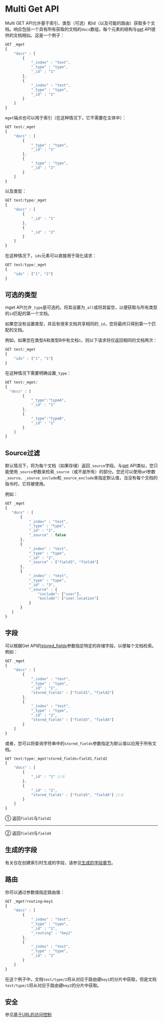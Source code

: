 # Multi Get API

Multi GET API允许基于索引、类型（可选）和id（以及可能的路由）获取多个文档。响应包括一个具有所有获取的文档的`docs`数组，每个元素的结构与[get](./Get_API.md) API提供的文档相似。这是一个例子：

```js
GET _mget
{
    "docs" : [
        {
            "_index" : "test",
            "_type" : "type",
            "_id" : "1"
        },
        {
            "_index" : "test",
            "_type" : "type",
            "_id" : "2"
        }
    ]
}
```

`mget`端点也可以用于索引（在这种情况下，它不需要在主体中）：

```js
GET test/_mget
{
    "docs" : [
        {
            "_type" : "type",
            "_id" : "1"
        },
        {
            "_type" : "type",
            "_id" : "2"
        }
    ]
}
```

以及类型：

```js
GET test/type/_mget
{
    "docs" : [
        {
            "_id" : "1"
        },
        {
            "_id" : "2"
        }
    ]
}
```

在这种情况下，`ids`元素可以直接用于简化请求：

```js
GET test/type/_mget
{
    "ids" : ["1", "2"]
}
```

## 可选的类型

mget API允许`_type`是可选的。将其设置为`_all`或将其留空，以便获取与所有类型的`id`匹配的第一个文档。 

如果您没有设置类型，并且有很多文档共享相同的`_id`，您将最终只得到第一个匹配的文档。

例如，如果您在类型A和类型B中有文档`1`，则以下请求将仅返回相同的文档两次：

```js
GET test/_mget
{
    "ids" : ["1", "1"]
}
```

在这种情况下需要明确设置`_type`：

```js
GET test/_mget/
{
  "docs" : [
        {
            "_type":"typeA",
            "_id" : "1"
        },
        {
            "_type":"typeB",
            "_id" : "1"
        }
    ]
}
```

## Source过滤

默认情况下，将为每个文档（如果存储）返回`_source`字段。与[get](./Get_API.md) API类似，您只能使用`_source`参数来检索`_source`（或不是所有）的部分。您还可以使用url参数`_source`、`_source_include`和`_source_exclude`来指定默认值，当没有每个文档的指令时，它将被使用。

 例如：

 ```js
 GET _mget
{
    "docs" : [
        {
            "_index" : "test",
            "_type" : "type",
            "_id" : "1",
            "_source" : false
        },
        {
            "_index" : "test",
            "_type" : "type",
            "_id" : "2",
            "_source" : ["field3", "field4"]
        },
        {
            "_index" : "test",
            "_type" : "type",
            "_id" : "3",
            "_source" : {
                "include": ["user"],
                "exclude": ["user.location"]
            }
        }
    ]
}
 ```

## 字段

可以根据Get API的[stored_fields](./Get_API.md#get-stored-fields)参数指定特定的存储字段，以便每个文档检索。例如：

```js
GET _mget
{
    "docs" : [
        {
            "_index" : "test",
            "_type" : "type",
            "_id" : "1",
            "stored_fields" : ["field1", "field2"]
        },
        {
            "_index" : "test",
            "_type" : "type",
            "_id" : "2",
            "stored_fields" : ["field3", "field4"]
        }
    ]
}
```

或者，您可以将查询字符串中的`stored_fields`参数指定为默认值以应用于所有文档。

```js
GET test/type/_mget?stored_fields=field1,field2
{
    "docs" : [
        {
            "_id" : "1" //①
        },
        {
            "_id" : "2",
            "stored_fields" : ["field3", "field4"] //②
        }
    ]
}
```

① 返回`field1`与`field2`
________________________
② 返回`field3`与`field4`

## 生成的字段

有关仅在创建索引时生成的字段，请参见[生成的字段章节](./Get_API.md#generated-fields)。


## 路由

你可以通过参数值指定路由值：

```js
GET _mget?routing=key1
{
    "docs" : [
        {
            "_index" : "test",
            "_type" : "type",
            "_id" : "1",
            "_routing" : "key2"
        },
        {
            "_index" : "test",
            "_type" : "type",
            "_id" : "2"
        }
    ]
}
```

在这个例子中，文档`test/type/2`将从对应于路由键`key1`的分片中获取，但是文档`test/type/1`将从对应于路由键`key2`的分片中获取。

## 安全

参见[基于URL的访问控制](../API_Conventions/URL-based_access_control.md)